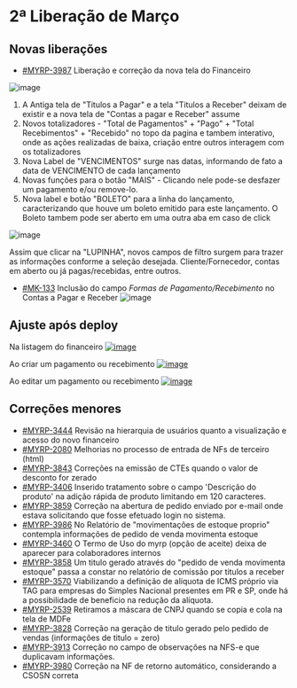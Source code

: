 # 2ª Liberação de Março

## Novas liberações 

* [#MYRP-3987](https://devmyrp.atlassian.net/browse/MYRP-3987) Liberação e correção da nova tela do Financeiro 

![image](https://i.imgur.com/kdYt8IL.jpg)

1. A Antiga tela de "Titulos a Pagar" e a tela "Titulos a Receber" deixam de existir e a nova tela de "Contas a pagar e Receber" assume
2. Novos totalizadores - "Total de Pagamentos" + "Pago" + "Total Recebimentos" + "Recebido" no topo da pagina e tambem interativo, onde as ações realizadas de baixa, criação entre outros interagem com os totalizadores 
3. Nova Label de "VENCIMENTOS" surge nas datas, informando de fato a data de VENCIMENTO de cada lançamento 
4. Novas funções para o botão "MAIS" - Clicando nele pode-se desfazer um pagamento e/ou remove-lo. 
5. Nova label e botão "BOLETO" para a linha do lançamento, caracterizando que houve um boleto emitido para este lançamento. O Boleto tambem pode ser aberto em uma outra aba em caso de click 

![image](https://i.imgur.com/VLawi90.jpg)

Assim que clicar na "LUPINHA", novos campos de filtro surgem para trazer as informações conforme a seleção desejada. Cliente/Fornecedor, contas em aberto ou já pagas/recebidas, entre outros. 


* [#MK-133](https://devmyrp.atlassian.net/browse/MK-133) Inclusão do campo *Formas de Pagamento/Recebimento* no Contas a Pagar e Receber
![image](https://i.imgur.com/jyzmdiO.png)

## Ajuste após deploy
Na listagem do financeiro
[![image](https://i.imgur.com/3oi9bxO.png)](https://i.imgur.com/3oi9bxO.png)

Ao criar um pagamento ou recebimento
[![image](https://i.imgur.com/5TZh5AL.png)](https://i.imgur.com/5TZh5AL.png)

Ao editar um pagamento ou recebimento
[![image](https://i.imgur.com/aXTqsJS.png)](https://i.imgur.com/aXTqsJS.png)

## Correções menores
* [#MYRP-3444](https://devmyrp.atlassian.net/browse/MYRP-3444) Revisão na hierarquia de usuários quanto a visualização e acesso do novo financeiro
* [#MYRP-2080](https://devmyrp.atlassian.net/browse/MYRP-2080) Melhorias no processo de entrada de NFs de terceiro (html)
* [#MYRP-3843](https://devmyrp.atlassian.net/browse/MYRP-3843) Correções na emissão de CTEs quando o valor de desconto for zerado
* [#MYRP-3406](https://devmyrp.atlassian.net/browse/MYRP-3406) Inserido tratamento sobre o campo 'Descrição do produto' na adição rápida de produto limitando em 120 caracteres.
* [#MYRP-3859](https://devmyrp.atlassian.net/browse/MYRP-3859) Correção na abertura de pedido enviado por e-mail onde estava solicitando que fosse efetuado login no sistema.
* [#MYRP-3986](https://devmyrp.atlassian.net/browse/MYRP-3986) No Relatório de "movimentações de estoque proprio" contempla informações de pedido de venda movimenta estoque 
* [#MYRP-3460](https://devmyrp.atlassian.net/browse/MYRP-3460) O Termo de Uso do myrp (opção de aceite) deixa de aparecer para colaboradores internos 
* [#MYRP-3858](https://devmyrp.atlassian.net/browse/MYRP-3858) Um titulo gerado através do "pedido de venda movimenta estoque" passa a constar no relatório de comissão por titulos a receber 
* [#MYRP-3570](https://devmyrp.atlassian.net/browse/MYRP-3570) Viabilizando a definição de alíquota de ICMS próprio via TAG para empresas do Simples Nacional presentes em PR e SP, onde há a possibilidade de beneficio na redução da alíquota.
* [#MYRP-2539](https://devmyrp.atlassian.net/browse/MYRP-2539) Retiramos a máscara de CNPJ quando se copia e cola na tela de MDFe
* [#MYRP-3828](https://devmyrp.atlassian.net/browse/MYRP-3828) Correção na geração de titulo gerado pelo pedido de vendas (informações de titulo = zero)
* [#MYRP-3913](https://devmyrp.atlassian.net/browse/MYRP-3913) Correção no campo de observações na NFS-e que duplicavam informações.
* [#MYRP-3980](https://devmyrp.atlassian.net/browse/MYRP-3980) Correção na NF de retorno automático, considerando a CSOSN correta



